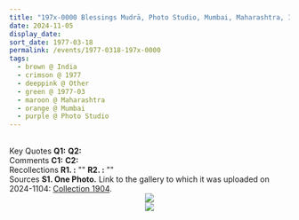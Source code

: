 ```yaml
---
title: "197x-0000 Blessings Mudrā, Photo Studio, Mumbai, Maharashtra, India (not later than 1978)"
date: 2024-11-05
display_date: 
sort_date: 1977-03-18
permalink: /events/1977-0318-197x-0000
tags:
  - brown @ India
  - crimson @ 1977
  - deeppink @ Other
  - green @ 1977-03
  - maroon @ Maharashtra
  - orange @ Mumbai
  - purple @ Photo Studio
---
```


<br>

<wave-list>
  <list-title color="DarkSeaGreen" width="55">Key Quotes</list-title>
  <list-item color="BlanchedAlmond" width="280"><b>Q1:</b> <i></i></list-item>
  <list-item color="Lavender" width="280"><b>Q2:</b> <i></i></list-item>
</wave-list>

<br>

<wave-list>
  <list-title color="DarkSeaGreen" width="55">Comments</list-title>
  <list-item color="BlanchedAlmond" width="280"><b>C1:</b> <i></i></list-item>
  <list-item color="Lavender" width="280"><b>C2:</b> <i></i></list-item>
</wave-list>

<br>

<wave-list>
  <list-title color="DarkSeaGreen" width="65"> Recollections</list-title>
  <list-item color="BlanchedAlmond"  width="280"><b>R1. :</b> ""</list-item>
   <list-item color="Lavender"  width="280"><b>R2. :</b> ""</list-item>
</wave-list>

<br>

<wave-list>
  <list-title color="DarkSeaGreen" width="40">Sources</list-title>
  <list-item color="BlanchedAlmond"  width="280"><b>S1. One Photo.</b> Link to the gallery to which it was uploaded on 2024-1104: <a href="https://eternalmoments.smugmug.com/Collections/Raj-Kunwar-Raul-Collection/1904/">Collection 1904</a>.</list-item>
</wave-list>

<div style="text-align: center"><img src="https://pub-823d44bb4c8e45f198d25ae0ff8f8c77.r2.dev/197x-0000_Blessings_Mudra_Photo_Studio_Mumbai_Maharashtra_India_(not_later_than_1978)_01_(Raj_Kunwar_Raul_Collection_owned_by_Mahipalsingh_Jaisingh_Raul_scanned_by_Ankit_Khare).jpg" /></div>

<div style="text-align: center"><img src="https://pub-bcc3cbe9b1e94ba1ac28915f7a3900fa.r2.dev/197x-0000_Blessings_Mudra_Photo_Studio_Mumbai_Maharashtra_India_(not_later_than_1978)_01_Detail_1_(Balwant_Kumbhojkar_Collection).jpg" /></div>